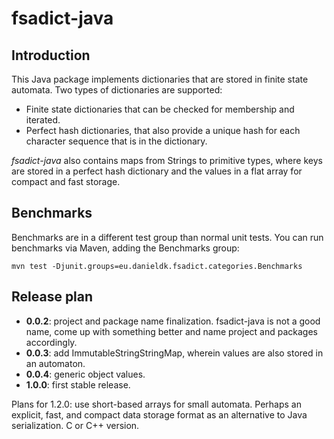 # fsadict-java

## Introduction

This Java package implements dictionaries that are stored in finite state
automata. Two types of dictionaries are supported:

 * Finite state dictionaries that can be checked for membership and
   iterated.
 * Perfect hash dictionaries, that also provide a unique hash for each
   character sequence that is in the dictionary.

*fsadict-java* also contains maps from Strings to primitive types, where
keys are stored in a perfect hash dictionary and the values in a flat array
for compact and fast storage.

## Benchmarks

Benchmarks are in a different test group than normal unit tests. You can run
benchmarks via Maven, adding the Benchmarks group:

    mvn test -Djunit.groups=eu.danieldk.fsadict.categories.Benchmarks

## Release plan

 * **0.0.2**: project and package name finalization. fsadict-java is not
   a good name, come up with something better and name project and packages
   accordingly.
 * **0.0.3**: add ImmutableStringStringMap, wherein values are also stored
   in an automaton.
 * **0.0.4**: generic object values.
 * **1.0.0**: first stable release.

Plans for 1.2.0: use short-based arrays for small automata. Perhaps an
explicit, fast, and compact data storage format as an alternative to Java
serialization. C or C++ version.
